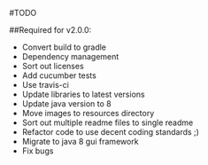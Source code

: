 #TODO

##Required for v2.0.0:

- Convert build to gradle
- Dependency management
- Sort out licenses
- Add cucumber tests
- Use travis-ci
- Update libraries to latest versions
- Update java version to 8
- Move images to resources directory
- Sort out multiple readme files to single readme
- Refactor code to use decent coding standards ;)
- Migrate to java 8 gui framework
- Fix bugs